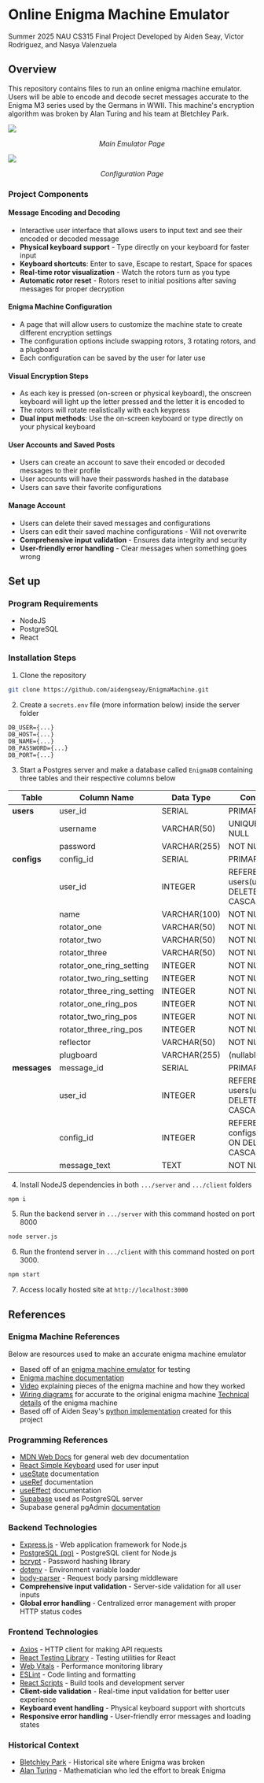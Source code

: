 # Online Enigma Machine Emulator

Summer 2025 NAU CS315 Final Project
Developed by Aiden Seay, Victor Rodriguez, and Nasya Valenzuela

## Overview

This repository contains files to run an online enigma machine emulator. Users will be able to encode and decode secret messages accurate to the Enigma M3 series used by the Germans in WWII. This machine's encryption algorithm was broken by Alan Turing and his team at Bletchley Park.

<img align="center" src="git-images/emulator.png"/>
<p align="center" ><em>Main Emulator Page</em></p>

<img align="center" src="git-images/config.png"/>
<p align="center" ><em>Configuration Page</em></p>

### Project Components

#### Message Encoding and Decoding

* Interactive user interface that allows users to input text and see their encoded or decoded message
* **Physical keyboard support** - Type directly on your keyboard for faster input
* **Keyboard shortcuts**: Enter to save, Escape to restart, Space for spaces
* **Real-time rotor visualization** - Watch the rotors turn as you type
* **Automatic rotor reset** - Rotors reset to initial positions after saving messages for proper decryption

#### Enigma Machine Configuration

* A page that will allow users to customize the machine state to create different encryption settings
* The configuration options include swapping rotors, 3 rotating rotors, and a plugboard
* Each configuration can be saved by the user for later use

#### Visual Encryption Steps

* As each key is pressed (on-screen or physical keyboard), the onscreen keyboard will light up the letter pressed and the letter it is encoded to
* The rotors will rotate realistically with each keypress
* **Dual input methods**: Use the on-screen keyboard or type directly on your physical keyboard

#### User Accounts and Saved Posts

* Users can create an account to save their encoded or decoded messages to their profile
* User accounts will have their passwords hashed in the database
* Users can save their favorite configurations

#### Manage Account

* Users can delete their saved messages and configurations
* Users can edit their saved machine configurations - Will not overwrite
* **Comprehensive input validation** - Ensures data integrity and security
* **User-friendly error handling** - Clear messages when something goes wrong

## Set up

### Program Requirements

* NodeJS
* PostgreSQL
* React

### Installation Steps

1. Clone the repository

```bash
git clone https://github.com/aidengseay/EnigmaMachine.git
```

2. Create a `secrets.env` file (more information below) inside the server folder

```text
DB_USER={...}
DB_HOST={...}
DB_NAME={...}
DB_PASSWORD={...}
DB_PORT={...}
```

3. Start a Postgres server and make a database called `EnigmaDB` containing three tables and their respective columns below

| Table        | Column Name                   | Data Type    | Constraints                                      |
| ------------ | ----------------------------- | ------------ | ------------------------------------------------ |
| **users**    | user\_id                      | SERIAL       | PRIMARY KEY                                      |
|              | username                      | VARCHAR(50)  | UNIQUE, NOT NULL                                 |
|              | password                      | VARCHAR(255) | NOT NULL                                         |
| **configs**  | config\_id                    | SERIAL       | PRIMARY KEY                                      |
|              | user\_id                      | INTEGER      | REFERENCES users(user\_id) ON DELETE CASCADE     |
|              | name                          | VARCHAR(100) | NOT NULL                                         |
|              | rotator\_one                  | VARCHAR(50)  | NOT NULL                                         |
|              | rotator\_two                  | VARCHAR(50)  | NOT NULL                                         |
|              | rotator\_three                | VARCHAR(50)  | NOT NULL                                         |
|              | rotator\_one\_ring\_setting   | INTEGER      | NOT NULL                                         |
|              | rotator\_two\_ring\_setting   | INTEGER      | NOT NULL                                         |
|              | rotator\_three\_ring\_setting | INTEGER      | NOT NULL                                         |
|              | rotator\_one\_ring\_pos       | INTEGER      | NOT NULL                                         |
|              | rotator\_two\_ring\_pos       | INTEGER      | NOT NULL                                         |
|              | rotator\_three\_ring\_pos     | INTEGER      | NOT NULL                                         |
|              | reflector                     | VARCHAR(50)  | NOT NULL                                         |
|              | plugboard                     | VARCHAR(255) | (nullable)                                       |
| **messages** | message\_id                   | SERIAL       | PRIMARY KEY                                      |
|              | user\_id                      | INTEGER      | REFERENCES users(user\_id) ON DELETE CASCADE     |
|              | config\_id                    | INTEGER      | REFERENCES configs(config\_id) ON DELETE CASCADE |
|              | message\_text                 | TEXT         | NOT NULL                                         |

4. Install NodeJS dependencies in both `.../server` and `.../client` folders

```bash
npm i
```

5. Run the backend server in `.../server` with this command hosted on port 8000

```bash
node server.js
```

6. Run the frontend server in `.../client` with this command hosted on port 3000.

```bash
npm start
```

7. Access locally hosted site at `http://localhost:3000`

## References

### Enigma Machine References

Below are resources used to make an accurate enigma machine emulator

* Based off of an [enigma machine emulator](https://www.101computing.net/enigma-machine-emulator/) for testing
* [Enigma machine documentation](https://www.cryptomuseum.com/crypto/enigma/b/index.htm)
* [Video](https://www.youtube.com/watch?v=ybkkiGtJmkM&ab_channel=JaredOwen) explaining pieces of the enigma machine and how they worked
* [Wiring diagrams](https://www.cryptomuseum.com/crypto/enigma/wiring.htm) for accurate to the original enigma machine
[Technical details](https://www.ciphermachinesandcryptology.com/en/enigmatech.htm) of the enigma machine
* Based off of Aiden Seay's [python implementation](https://github.com/aidengseay/CLIEnigmaMachine) created for this project

### Programming References

* [MDN Web Docs](https://developer.mozilla.org/en-US/) for general web dev documentation
* [React Simple Keyboard](https://www.npmjs.com/package/react-simple-keyboard) used for user input
* [useState](https://www.npmjs.com/package/react-simple-keyboard) documentation
* [useRef](https://react.dev/reference/react/useRef) documentation
* [useEffect](https://react.dev/reference/react/useEffect) documentation
* [Supabase](https://supabase.com/) used as PostgreSQL server
* Supabase general pgAdmin [documentation](https://supabase.com/docs/guides/database/pgadmin)

### Backend Technologies

* [Express.js](https://expressjs.com/) - Web application framework for Node.js
* [PostgreSQL (pg)](https://node-postgres.com/) - PostgreSQL client for Node.js
* [bcrypt](https://www.npmjs.com/package/bcrypt) - Password hashing library
* [dotenv](https://www.npmjs.com/package/dotenv) - Environment variable loader
* [body-parser](https://www.npmjs.com/package/body-parser) - Request body parsing middleware
* **Comprehensive input validation** - Server-side validation for all user inputs
* **Global error handling** - Centralized error management with proper HTTP status codes

### Frontend Technologies

* [Axios](https://axios-http.com/) - HTTP client for making API requests
* [React Testing Library](https://testing-library.com/docs/react-testing-library/intro/) - Testing utilities for React
* [Web Vitals](https://web.dev/vitals/) - Performance monitoring library
* [ESLint](https://eslint.org/) - Code linting and formatting
* [React Scripts](https://www.npmjs.com/package/react-scripts) - Build tools and development server
* **Client-side validation** - Real-time input validation for better user experience
* **Keyboard event handling** - Physical keyboard support with shortcuts
* **Responsive error handling** - User-friendly error messages and loading states

### Historical Context

* [Bletchley Park](https://bletchleypark.org.uk/) - Historical site where Enigma was broken
* [Alan Turing](https://en.wikipedia.org/wiki/Alan_Turing) - Mathematician who led the effort to break Enigma
